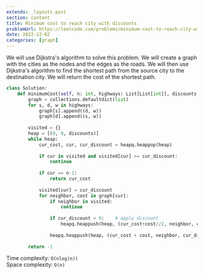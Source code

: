 ```yaml
---
extends: _layouts.post
section: content
title: Minimum cost to reach city with discounts
problemUrl: https://leetcode.com/problems/minimum-cost-to-reach-city-with-discounts/
date: 2022-12-02
categories: [graph]
---
```


We will use Dijkstra's algorithm to solve this problem. We will create a graph with the cities as the nodes and the edges as the roads. We will then use Dijkstra's algorithm to find the shortest path from the source city to the destination city. We will return the cost of the shortest path.

```python
class Solution:
    def minimumCost(self, n: int, highways: List[List[int]], discounts: int) -> int:
        graph = collections.defaultdict(list)
        for s, d, w in highways:
            graph[s].append((d, w))
            graph[d].append((s, w))
        
        visited = {}
        heap = [(0, 0, discounts)]
        while heap:
            cur_cost, cur, cur_discount = heapq.heappop(heap)
            
            if cur in visited and visited[cur] >= cur_discount:
                continue
            
            if cur == n-1:
                return cur_cost
            
            visited[cur] = cur_discount
            for neighbor, cost in graph[cur]:
                if neighbor in visited:
                    continue
                
                if cur_discount > 0:    # apply discount
                    heapq.heappush(heap, (cur_cost+cost//2, neighbor, cur_discount-1))
                
                heapq.heappush(heap, (cur_cost + cost, neighbor, cur_discount))
                
        return -1  
```

Time complexity: `O(nlog(n))` <br/>
Space complexity: `O(n)`